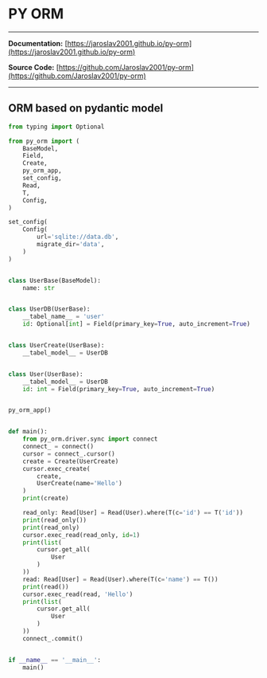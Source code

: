 # PY ORM

---
**Documentation:** [https://jaroslav2001.github.io/py-orm](https://jaroslav2001.github.io/py-orm)

**Source Code:** [https://github.com/Jaroslav2001/py-orm](https://github.com/Jaroslav2001/py-orm)

---

## ORM based on pydantic model

```python title="example code" linenums="1"
from typing import Optional

from py_orm import (
    BaseModel,
    Field,
    Create,
    py_orm_app,
    set_config,
    Read,
    T,
    Config,
)

set_config(
    Config(
        url='sqlite://data.db',
        migrate_dir='data',
    )
)


class UserBase(BaseModel):
    name: str


class UserDB(UserBase):
    __tabel_name__ = 'user'
    id: Optional[int] = Field(primary_key=True, auto_increment=True)


class UserCreate(UserBase):
    __tabel_model__ = UserDB


class User(UserBase):
    __tabel_model__ = UserDB
    id: int = Field(primary_key=True, auto_increment=True)


py_orm_app()


def main():
    from py_orm.driver.sync import connect
    connect_ = connect()
    cursor = connect_.cursor()
    create = Create(UserCreate)
    cursor.exec_create(
        create,
        UserCreate(name='Hello')
    )
    print(create)

    read_only: Read[User] = Read(User).where(T(c='id') == T('id'))
    print(read_only())
    print(read_only)
    cursor.exec_read(read_only, id=1)
    print(list(
        cursor.get_all(
            User
        )
    ))
    read: Read[User] = Read(User).where(T(c='name') == T())
    print(read())
    cursor.exec_read(read, 'Hello')
    print(list(
        cursor.get_all(
            User
        )
    ))
    connect_.commit()


if __name__ == '__main__':
    main()

```